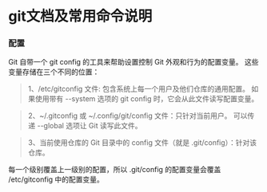 # git文档及常用命令说明

### 配置

Git 自带一个 git config 的工具来帮助设置控制 Git 外观和行为的配置变量。 这些变量存储在三个不同的位置：


> 1、/etc/gitconfig 文件: 包含系统上每一个用户及他们仓库的通用配置。 如果使用带有 --system 选项的 git config 时，它会从此文件读写配置变量。

> 2、~/.gitconfig 或 ~/.config/git/config 文件：只针对当前用户。 可以传递 --global 选项让 Git 读写此文件。

> 3、当前使用仓库的 Git 目录中的 config 文件（就是 .git/config）：针对该仓库。

每一个级别覆盖上一级别的配置，所以 .git/config 的配置变量会覆盖 /etc/gitconfig 中的配置变量。
